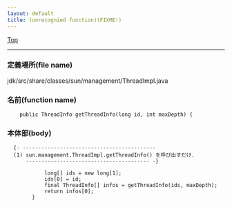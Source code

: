 ```yaml
---
layout: default
title: (unrecognied function)(FIXME!)
---
```

[Top](../index.html)

--- 
### 定義場所(file name)
jdk/src/share/classes/sun/management/ThreadImpl.java

### 名前(function name)
```
    public ThreadInfo getThreadInfo(long id, int maxDepth) {
```

### 本体部(body)
```
  {- -------------------------------------------
  (1) sun.management.ThreadImpl.getThreadInfo() を呼び出すだけ.
      ---------------------------------------- -}

	        long[] ids = new long[1];
	        ids[0] = id;
	        final ThreadInfo[] infos = getThreadInfo(ids, maxDepth);
	        return infos[0];
	    }
	
```


